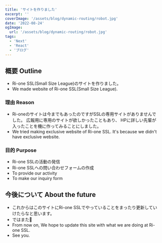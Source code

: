 ```yaml
---
title: 'サイトを作りました'
excerpt: ''
coverImage: '/assets/blog/dynamic-routing/robot.jpg'
date: '2022-08-24'
ogImage:
  url: '/assets/blog/dynamic-routing/robot.jpg'
tags:
  - 'Next'
  - 'React'
  - 'ブログ'
---
```


## 概要 Outline

- Ri-one SSL(Small Size League)のサイトを作りました。
- We made website of Ri-one SSL(Small Size League).

### 理由 Reason

- Ri-oneのサイトは今までもあったのですがSSLの専用サイトがありませんでした。
広報用に専用のサイトが欲しかったこともあり、
HPに詳しい先輩が入ったことを機に作ってみることにしました。
- We tried making exclusive website of Ri-one SSL.
It's because we didn't have exclusive website.


### 目的 Purpose

- Ri-one SSLの活動の発信
- Ri-one SSLへの問い合わせフォームの作成 
- To provide our activity
- To make our inquiry form

## 今後について About the future

- これからはこのサイトにRi-one SSLでやっていることをまったり更新していけたらなと思います。
- ではまた👋
- From now on, We hope to update this site with what we are doing at Ri-one SSL.
- See you.

